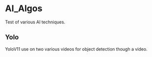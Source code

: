 # AI_Algos

Test of various AI techniques.

## Yolo

YoloV11 use on two various videos for object detection though a video.

